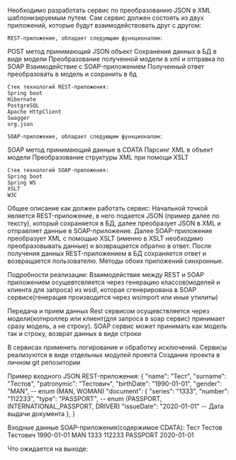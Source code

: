Необходимо разработать сервис по преобразованию JSON в XML шаблонизируемым путем.
Сам сервис должен состоять из двух приложений, которые будут взаимодействовать друг с другом:

    REST-приложение, обладает следующим функционалом:
POST метод принимающий JSON объект
Сохранения данных в БД в виде модели
Преобразование полученной модели в xml и отправка по SOAP
Взаимодействие с SOAP-приложением
Полученный ответ преобразовать в модель и сохранить в бд

    Стек технологий REST-приложения:
    Spring boot
    Hibernate
    PostgreSQL
    Apache HttpClient
    Swagger
    org.json

    SOAP-приложение, обладает следующим функционалом:
SOAP метод принимающий данные в CDATA
Парсинг XML в объект модели
Преобразование структуры XML при помощи XSLT

    Стек технологий SOAP-приложения:
    Spring boot
    Spring WS
    XSLT
    W3C
   

Общее описание как должен работать сервис:
Начальной точкой является REST-приложение, в него подается JSON (пример далее по тексту), который сохраняется в БД, далее преобразует JSON в XML и отправляет данные в SOAP-приложение. Далее SOAP-приложение преобразует XML с помощью XSLT (именно в XSLT необходимо преобразовывать данные) и возвращается обратно в ответ. После получения данных REST-приложением в БД сохраняется ответ и возвращается пользователю. Методы обоих приложений синхронные.

Подробности реализации:
Взаимодействие между REST и SOAP приложением осущевтсвляется через генерацию классов(моделей и клиента для запроса) из wsdl, которая сгенерирована в SOAP сервисе(генерация производится через wsimport или иные утилиты)

Передача и прием данных Rest сервисом осущевствляется через модели(котнроллер или клиент(для запроса в soap сервис) принимает сразу модель, а не строку).
SOAP сервис может принимать как модель так и строку, возврат данных в виде строки

В сервисах применить логирование и обработку исключений.
Сервисы реализуются в виде отдельных модулей проекта
Создание проекта в личном git репозитории

Пример входного JSON REST-приложения:
{
    "name": "Тест",
    "surname": "Тестов",
    "patronymic": "Тестович",
    "birthDate": "1990-01-01",
    "gender": "MAN", -- enum (MAN, WOMAN)
    "document": {
        "series": "1333",
        "number": "112233",
        "type": "PASSPORT", -- enum (PASSPORT, INTERNATIONAL_PASSPORT, DRIVER)
        "issueDate": "2020-01-01" -- Дата выдачи документа
    },
}

Входные данные SOAP-приложения(содержимое CDATA):
 <person>
    <name>Тест</name>
    <surname>Тестов</surname>
    <patronymic>Тестович</patronymic>
    <birthDate>1990-01-01</birthDate>
    <gender>MAN</gender>
    <document>
        <series>1333</series>
        <number>112233</number>
        <type>PASSPORT</type>
        <issueDate>2020-01-01</issueDate>
    </document>
</person>

Что ожидается на выходе:
<person name="Тест" surname="Тестов" patronymic="Тестович" birthDate="01.01.1990" gender="MAN">
    <document series="1333" number="112233" type="PASSPORT" issueDate="01.01.2020"/>
</person>
